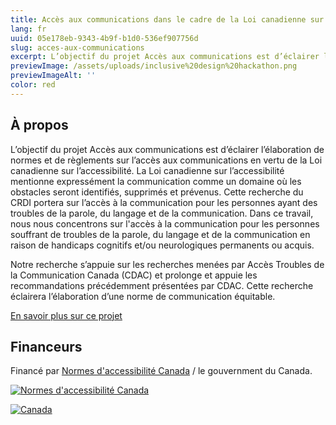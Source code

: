 ```yaml
---
title: Accès aux communications dans le cadre de la Loi canadienne sur l’accessibilité
lang: fr
uuid: 05e178eb-9343-4b9f-b1d0-536ef907756d
slug: acces-aux-communications
excerpt: L’objectif du projet Accès aux communications est d’éclairer l’élaboration de normes et de règlements sur l’accès aux communications en vertu de la Loi canadienne sur l’accessibilité.
previewImage: /assets/uploads/inclusive%20design%20hackathon.png
previewImageAlt: ''
color: red
---
```

## À propos

L’objectif du projet Accès aux communications est d’éclairer l’élaboration de normes et de règlements sur l’accès aux communications en vertu de la Loi canadienne sur l’accessibilité. La Loi canadienne sur l’accessibilité mentionne expressément la communication comme un domaine où les obstacles seront identifiés, supprimés et prévenus. Cette recherche du CRDI portera sur l’accès à la communication pour les personnes ayant des troubles de la parole, du langage et de la communication. Dans ce travail, nous nous concentrons sur l'accès à la communication pour les personnes souffrant de troubles de la parole, du langage et de la communication en raison de handicaps cognitifs et/ou neurologiques permanents ou acquis.

Notre recherche s’appuie sur les recherches menées par Accès Troubles de la Communication Canada (CDAC) et prolonge et appuie les recommandations précédemment présentées par CDAC. Cette recherche éclairera l’élaboration d’une norme de communication équitable.

[En savoir plus sur ce projet](https://idrc.ocadu.ca/projects/communication-access-within-the-accessible-canada-act/)

## Financeurs

Financé par [Normes d'accessibilité Canada](https://accessibilite.canada.ca) / le gouvernment du Canada.

[![Normes d'accessibilité Canada](/assets/uploads/asc.png)](https://accessibilite.canada.ca/)

[![Canada](/assets/uploads/canada.svg)](https://www.canada.ca/fr.html)

